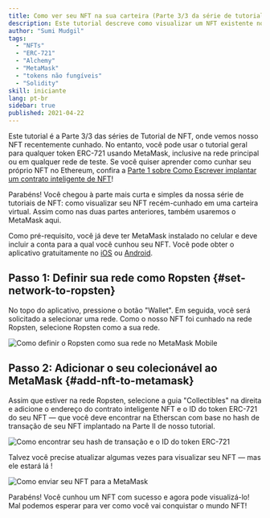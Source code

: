 ```yaml
---
title: Como ver seu NFT na sua carteira (Parte 3/3 da série de tutorial sobre NFT)
description: Este tutorial descreve como visualizar um NFT existente no MetaMask!
author: "Sumi Mudgil"
tags:
  - "NFTs"
  - "ERC-721"
  - "Alchemy"
  - "MetaMask"
  - "tokens não fungíveis"
  - "Solidity"
skill: iniciante
lang: pt-br
sidebar: true
published: 2021-04-22
---
```


Este tutorial é a Parte 3/3 das séries de Tutorial de NFT, onde vemos nosso NFT recentemente cunhado. No entanto, você pode usar o tutorial geral para qualquer token ERC-721 usando MetaMask, inclusive na rede principal ou em qualquer rede de teste. Se você quiser aprender como cunhar seu próprio NFT no Ethereum, confira a [Parte 1 sobre Como Escrever implantar um contrato inteligente de NFT](/developers/tutorials/how-to-write-and-deploy-an-nft)!

Parabéns! Você chegou à parte mais curta e simples da nossa série de tutoriais de NFT: como visualizar seu NFT recém-cunhado em uma carteira virtual. Assim como nas duas partes anteriores, também usaremos o MetaMask aqui.

Como pré-requisito, você já deve ter MetaMask instalado no celular e deve incluir a conta para a qual você cunhou seu NFT. Você pode obter o aplicativo gratuitamente no [iOS](https://apps.apple.com/us/app/metamask-blockchain-wallet/id1438144202) ou [Android](https://play.google.com/store/apps/details?id=io.metamask&hl=en_US&gl=US).

## Passo 1: Definir sua rede como Ropsten {#set-network-to-ropsten}

No topo do aplicativo, pressione o botão "Wallet". Em seguida, você será solicitado a selecionar uma rede. Como o nosso NFT foi cunhado na rede Ropsten, selecione Ropsten como a sua rede.

![Como definir o Ropsten como sua rede no MetaMask Mobile](./ropstenMetamask.gif)

## Passo 2: Adicionar o seu colecionável ao MetaMask {#add-nft-to-metamask}

Assim que estiver na rede Ropsten, selecione a guia "Collectibles" na direita e adicione o endereço do contrato inteligente NFT e o ID do token ERC-721 do seu NFT — que você deve encontrar na Etherscan com base no hash de transação de seu NFT implantado na Parte II de nosso tutorial.

![Como encontrar seu hash de transação e o ID do token ERC-721](./findNFTEtherscan.png)

Talvez você precise atualizar algumas vezes para visualizar seu NFT — mas ele estará lá <Emoji text="😄" size={1} />!

![Como enviar seu NFT para a MetaMask](./findNFTMetamask.gif)

Parabéns! Você cunhou um NFT com sucesso e agora pode visualizá-lo! Mal podemos esperar para ver como você vai conquistar o mundo NFT!

